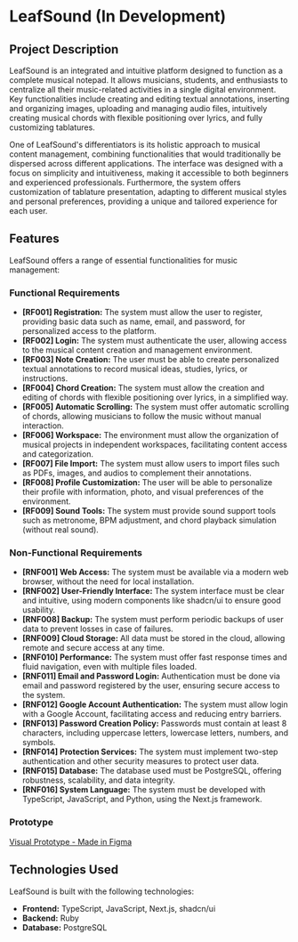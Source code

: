 # LeafSound (In Development)




## Project Description

LeafSound is an integrated and intuitive platform designed to function as a complete musical notepad. It allows musicians, students, and enthusiasts to centralize all their music-related activities in a single digital environment. Key functionalities include creating and editing textual annotations, inserting and organizing images, uploading and managing audio files, intuitively creating musical chords with flexible positioning over lyrics, and fully customizing tablatures.

One of LeafSound's differentiators is its holistic approach to musical content management, combining functionalities that would traditionally be dispersed across different applications. The interface was designed with a focus on simplicity and intuitiveness, making it accessible to both beginners and experienced professionals. Furthermore, the system offers customization of tablature presentation, adapting to different musical styles and personal preferences, providing a unique and tailored experience for each user.




## Features

LeafSound offers a range of essential functionalities for music management:

### Functional Requirements

*   **[RF001] Registration:** The system must allow the user to register, providing basic data such as name, email, and password, for personalized access to the platform.
*   **[RF002] Login:** The system must authenticate the user, allowing access to the musical content creation and management environment.
*   **[RF003] Note Creation:** The user must be able to create personalized textual annotations to record musical ideas, studies, lyrics, or instructions.
*   **[RF004] Chord Creation:** The system must allow the creation and editing of chords with flexible positioning over lyrics, in a simplified way.
*   **[RF005] Automatic Scrolling:** The system must offer automatic scrolling of chords, allowing musicians to follow the music without manual interaction.
*   **[RF006] Workspace:** The environment must allow the organization of musical projects in independent workspaces, facilitating content access and categorization.
*   **[RF007] File Import:** The system must allow users to import files such as PDFs, images, and audios to complement their annotations.
*   **[RF008] Profile Customization:** The user will be able to personalize their profile with information, photo, and visual preferences of the environment.
*   **[RF009] Sound Tools:** The system must provide sound support tools such as metronome, BPM adjustment, and chord playback simulation (without real sound).

### Non-Functional Requirements

*   **[RNF001] Web Access:** The system must be available via a modern web browser, without the need for local installation.
*   **[RNF002] User-Friendly Interface:** The system interface must be clear and intuitive, using modern components like shadcn/ui to ensure good usability.
*   **[RNF008] Backup:** The system must perform periodic backups of user data to prevent losses in case of failures.
*   **[RNF009] Cloud Storage:** All data must be stored in the cloud, allowing remote and secure access at any time.
*   **[RNF010] Performance:** The system must offer fast response times and fluid navigation, even with multiple files loaded.
*   **[RNF011] Email and Password Login:** Authentication must be done via email and password registered by the user, ensuring secure access to the system.
*   **[RNF012] Google Account Authentication:** The system must allow login with a Google Account, facilitating access and reducing entry barriers.
*   **[RNF013] Password Creation Policy:** Passwords must contain at least 8 characters, including uppercase letters, lowercase letters, numbers, and symbols.
*   **[RNF014] Protection Services:** The system must implement two-step authentication and other security measures to protect user data.
*   **[RNF015] Database:** The database used must be PostgreSQL, offering robustness, scalability, and data integrity.
*   **[RNF016] System Language:** The system must be developed with TypeScript, JavaScript, and Python, using the Next.js framework.


### Prototype
[Visual Prototype - Made in Figma](https://imgur.com/gallery/leafsound-prototype-Hw9VvON)


## Technologies Used

LeafSound is built with the following technologies:

*   **Frontend:** TypeScript, JavaScript, Next.js, shadcn/ui
*   **Backend:** Ruby
*   **Database:** PostgreSQL



